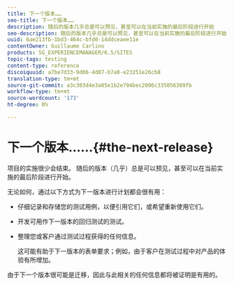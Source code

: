 ```yaml
---
title: 下一个版本……
seo-title: 下一个版本……
description: 随后的版本几乎总是可以预见，甚至可以在当前实施的最后阶段进行开始
seo-description: 随后的版本几乎总是可以预见，甚至可以在当前实施的最后阶段进行开始
uuid: 6ae213fb-1bd3-464c-bfd0-14ddceaee11e
contentOwner: Guillaume Carlino
products: SG_EXPERIENCEMANAGER/6.5/SITES
topic-tags: testing
content-type: reference
discoiquuid: a7be7d33-9d06-4d07-b7a0-e23251e26cb8
translation-type: tm+mt
source-git-commit: a3c303d4e3a85e1b2e794bec2006c335056309fb
workflow-type: tm+mt
source-wordcount: '173'
ht-degree: 0%

---
```



# 下一个版本……{#the-next-release}

项目的实施很少会结束。 随后的版本（几乎）总是可以预见，甚至可以在当前实施的最后阶段进行开始。

无论如何，通过以下方式为下一版本进行计划都会很有用：

* 仔细记录和存储您的测试用例，以便引用它们，或希望重新使用它们。
* 开发可用作下一版本的回归测试的测试。
* 整理您或客户通过测试过程获得的任何信息。

   这可能有助于下一版本的表单要求；例如，由于客户在测试过程中对产品的体验有所增加。

由于下一个版本很可能是迁移，因此与此相关的任何信息都将被证明是有用的。
